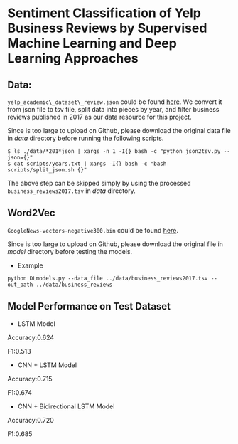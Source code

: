 # Sentiment Classification of Yelp Business Reviews by Supervised Machine Learning and Deep Learning Approaches


## Data:
`yelp_academic\_dataset\_review.json` could be found [here](https://www.yelp.com/dataset). 
We convert it from json file to tsv file, split data into pieces by year, and filter business reviews published in 2017 as our data resource for this project.

Since is too large to upload on Github, please download the original data file in *data* directory before running the following scripts.
```{bash}
$ ls ./data/*201*json | xargs -n 1 -I{} bash -c "python json2tsv.py --json={}"
$ cat scripts/years.txt | xargs -I{} bash -c "bash scripts/split_json.sh {}"
```
The above step can be skipped simply by using the processed `business_reviews2017.tsv` in *data* directory.

## Word2Vec
`GoogleNews-vectors-negative300.bin` could be found [here](https://code.google.com/archive/p/word2vec/).

Since is too large to upload on Github, please download the original file in *model* directory before testing the models.

* Example

`python DLmodels.py --data_file ../data/business_reviews2017.tsv --out_path ../data/business_reviews` 


## Model Performance on Test Dataset

* LSTM Model

Accuracy:0.624

F1:0.513

* CNN + LSTM Model

Accuracy:0.715

F1:0.674

* CNN + Bidirectional LSTM Model

Accuracy:0.720

F1:0.685

